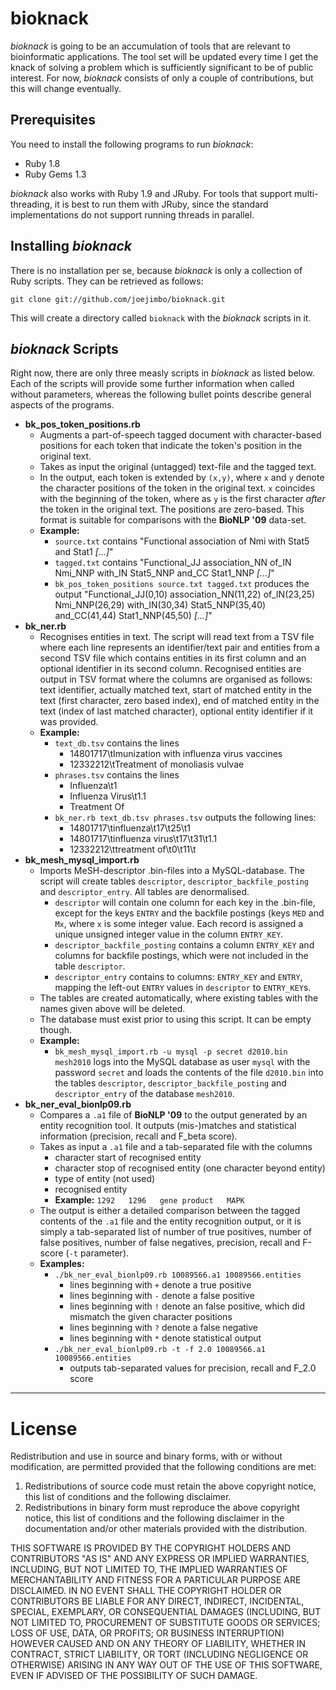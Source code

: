 bioknack
========

*bioknack* is going to be an accumulation of tools that
are relevant to bioinformatic applications. The tool set
will be updated every time I get the knack of solving a
problem which is sufficiently significant to be of public
interest. For now, *bioknack* consists of only a couple of
contributions, but this will change eventually.

Prerequisites
-------------

You need to install the following programs to run *bioknack*:

* Ruby 1.8
* Ruby Gems 1.3

*bioknack* also works with Ruby 1.9 and JRuby. For tools that
support multi-threading, it is best to run them with JRuby, since
the standard implementations do not support running threads
in parallel.

Installing *bioknack*
---------------------

There is no installation per se, because *bioknack* is only a
collection of Ruby scripts. They can be retrieved as follows:

    git clone git://github.com/joejimbo/bioknack.git

This will create a directory called `bioknack` with the *bioknack*
scripts in it.

*bioknack* Scripts
------------------

Right now, there are only three measly scripts in *bioknack* as listed below.
Each of the scripts will provide some further information when called without
parameters, whereas the following bullet points describe general aspects of
the programs.

* **bk_pos_token_positions.rb**
  * Augments a part-of-speech tagged document with character-based
    positions for each token that indicate the token's position in
    the original text.
  * Takes as input the original (untagged) text-file and the
    tagged text.
  * In the output, each token is extended by `(x,y)`, where `x` and
    `y` denote the character positions of the token in the original
    text. `x` coincides with the beginning of the token, where as `y`
    is the first character *after* the token in the original text. The
    positions are zero-based. This format is suitable for comparisons
    with the **BioNLP '09** data-set.
  * **Example:**
    * `source.txt` contains "Functional association of
      Nmi with Stat5 and Stat1 *[...]*"
    * `tagged.txt` contains "Functional_JJ association\_NN of\_IN Nmi\_NNP
      with\_IN Stat5\_NNP and\_CC Stat1\_NNP *[...]*"
    * `bk_pos_token_positions source.txt tagged.txt` produces the output "Functional\_JJ(0,10)
      association\_NN(11,22)
      of\_IN(23,25)
      Nmi\_NNP(26,29)
      with\_IN(30,34)
      Stat5\_NNP(35,40)
      and\_CC(41,44)
      Stat1\_NNP(45,50) *[...]*"
* **bk_ner.rb**
  * Recognises entities in text. The script will read text from a TSV file where
    each line represents an identifier/text pair and entities from a second TSV file
    which contains entities in its first column and an optional identifier in its
    second column. Recognised entities are output in TSV format where the columns
    are organised as follows: text identifier, actually matched text,
    start of matched entity in the text (first character, zero based index),
    end of matched entity in the text (index of last matched character),
    optional entity identifier if it was provided.
  * **Example:**
    * `text_db.tsv` contains the lines
      * 14801717\tImunization with influenza virus vaccines
      * 12332212\tTreatment of monoliasis vulvae
    * `phrases.tsv` contains the lines
      * Influenza\t1
      * Influenza Virus\t1.1
      * Treatment Of
    * `bk_ner.rb text_db.tsv phrases.tsv` outputs the following lines:
      * 14801717\tinfluenza\t17\t25\t1
      * 14801717\tinfluenza virus\t17\t31\t1.1
      * 12332212\ttreatment of\t0\t11\t
* **bk_mesh_mysql_import.rb**
  * Imports MeSH-descriptor .bin-files into a MySQL-database. The script will create
    tables `descriptor`, `descriptor_backfile_posting` and `descriptor_entry`. All
    tables are denormalised.
    * `descriptor` will contain one column for each key in the .bin-file, except for
      the keys `ENTRY` and the backfile postings (keys `MED` and `Mx`, where `x` is
      some integer value. Each record is assigned a unique unsigned integer value in
      the column `ENTRY_KEY`.
    * `descriptor_backfile_posting` contains a column `ENTRY_KEY` and columns for
      backfile postings, which were not included in the table `descriptor`.
    * `descriptor_entry` contains to columns: `ENTRY_KEY` and `ENTRY`, mapping the
      left-out `ENTRY` values in `descriptor` to `ENTRY_KEY`s.
  * The tables are created automatically, where existing tables with the names
    given above will be deleted.
  * The database must exist prior to using this script. It can be empty though.
  * **Example:**
    * `bk_mesh_mysql_import.rb -u mysql -p secret d2010.bin mesh2010` logs into the MySQL
      database as user `mysql` with the password `secret` and loads the contents
      of the file `d2010.bin` into the tables `descriptor`, `descriptor_backfile_posting`
      and `descriptor_entry` of the database `mesh2010`.
* **bk_ner_eval_bionlp09.rb**
  * Compares a `.a1` file of **BioNLP '09** to the output generated
    by an entity recognition tool. It outputs (mis-)matches and statistical
    information (precision, recall and F_beta score).
  * Takes as input a `.a1` file and a tab-separated file with the columns
    * character start of recognised entity
    * character stop of recognised entity (one character beyond entity)
    * type of entity (not used)
    * recognised entity
    * **Example:** `1292   1296   gene product   MAPK`
  * The output is either a detailed comparison between the tagged
    contents of the `.a1` file and the entity recognition output, or it is
    simply a tab-separated list of number of true positives, number of
    false positives, number of false negatives, precision, recall and
    F-score (`-t` parameter).
  * **Examples:**
    * `./bk_ner_eval_bionlp09.rb 10089566.a1 10089566.entities`
      * lines beginning with `+` denote a true positive
      * lines beginning with `-` denote a false positive
      * lines beginning with `!` denote an false positive, which
        did mismatch the given character positions
      * lines beginning with `?` denote a false negative
      * lines beginning with `*` denote statistical output
    * `./bk_ner_eval_bionlp09.rb -t -f 2.0 10089566.a1 10089566.entities`
      * outputs tab-separated values for precision, recall and F_2.0 score

---

License
=======

Redistribution and use in source and binary forms, with
or without modification, are permitted provided that the
following conditions are met:

1. Redistributions of source code must retain the above
   copyright notice, this list of conditions and the
   following disclaimer.
2. Redistributions in binary form must reproduce the above
   copyright notice, this list of conditions and the
   following disclaimer in the documentation and/or other
   materials provided with the distribution.

THIS SOFTWARE IS PROVIDED BY THE COPYRIGHT HOLDERS AND
CONTRIBUTORS "AS IS" AND ANY EXPRESS OR IMPLIED WARRANTIES,
INCLUDING, BUT NOT LIMITED TO, THE IMPLIED WARRANTIES OF
MERCHANTABILITY AND FITNESS FOR A PARTICULAR PURPOSE ARE
DISCLAIMED. IN NO EVENT SHALL THE COPYRIGHT HOLDER OR
CONTRIBUTORS BE LIABLE FOR ANY DIRECT, INDIRECT, INCIDENTAL,
SPECIAL, EXEMPLARY, OR CONSEQUENTIAL DAMAGES (INCLUDING, BUT
NOT LIMITED TO, PROCUREMENT OF SUBSTITUTE GOODS OR SERVICES;
LOSS OF USE, DATA, OR PROFITS; OR BUSINESS INTERRUPTION)
HOWEVER CAUSED AND ON ANY THEORY OF LIABILITY, WHETHER
IN CONTRACT, STRICT LIABILITY, OR TORT (INCLUDING NEGLIGENCE
OR OTHERWISE) ARISING IN ANY WAY OUT OF THE USE OF THIS
SOFTWARE, EVEN IF ADVISED OF THE POSSIBILITY OF SUCH DAMAGE.

